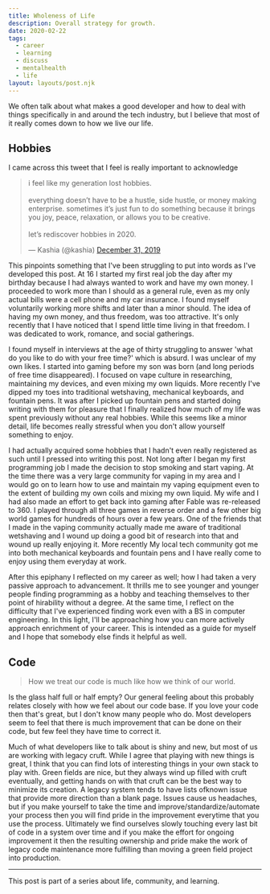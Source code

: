 ```yaml
---    
title: Wholeness of Life  
description: Overall strategy for growth.  
date: 2020-02-22  
tags:   
  - career  
  - learning  
  - discuss
  - mentalhealth    
  - life 
layout: layouts/post.njk  
---  
```


We often talk about what makes a good developer and how to deal with things specifically in and around the tech industry, but I believe that most of it really comes down to how we live our life. 

## Hobbies

I came across this tweet that I feel is really important to acknowledge 

<blockquote class="twitter-tweet"><p lang="en" dir="ltr">i feel like my generation lost hobbies. <br><br>everything doesn’t have to be a hustle, side hustle, or money making enterprise. sometimes it’s just fun to do something because it brings you joy, peace, relaxation, or allows you to be creative. <br><br>let’s rediscover hobbies in 2020.</p>&mdash; Kashia (@kashia) <a href="https://twitter.com/kashia/status/1212041240658747393?ref_src=twsrc%5Etfw">December 31, 2019</a></blockquote> <script async src="https://platform.twitter.com/widgets.js" charset="utf-8"></script> 

This pinpoints something that I've been struggling to put into words as I've developed this post. At 16 I started my first real job the day after my birthday because I had always wanted to work and have my own money. I proceeded to work more than I should as a general rule, even as my only actual bills were a cell phone and my car insurance.  I found myself voluntarily working more shifts and later than a minor should. The idea of having my own money, and thus freedom, was too attractive. It's only recently that I have noticed that I spend little time living in that freedom.  I was dedicated to work, romance, and social gatherings.

I found myself in interviews at the age of thirty struggling to answer 'what do you like to do with your free time?' which is absurd. I was unclear of my own likes. I started into gaming before my son was born (and long periods of free time disappeared). I focused on vape culture in researching, maintaining my devices, and even mixing my own liquids. More recently I've dipped my toes into traditional wetshaving, mechanical keyboards, and fountain pens. It was after I picked up fountain pens and started doing writing with them for pleasure that I finally realized how much of my life was spent previously without any real hobbies. While this seems like a minor detail, life becomes really stressful when you don't allow yourself something to enjoy.

I had actually acquired some hobbies that I hadn't even really registered as such until I pressed into writing this post. Not long after I began my first programming job I made the decision to stop smoking and start vaping. At the time there was a very large community for vaping in my area and I would go on to learn how to use and maintain my vaping equipment even to the extent of building my own coils and mixing my own liquid. My wife and I had also made an effort to get back into gaming after Fable was re-released to 360. I played through all three games in reverse order and a few other big world games for hundreds of hours over a few years. One of the friends that I made in the vaping community actually made me aware of traditional wetshaving and I wound up doing a good bit of research into that and wound up really enjoying it. More recently My local tech community got me into both mechanical keyboards and fountain pens and I have really come to enjoy using them everyday at work. 

After this epiphany I reflected on my career as well; how I had taken a very passive approach to advancement. It thrills me to see younger and younger people finding programming as a hobby and teaching themselves to ther point of hirability without a degree. At the same time, I reflect on the difficulty that I've experienced finding work even with a BS in computer engineering. In this light, I'll be approaching how you can more actively approach enrichment of your career. This is intended as a guide for myself and I hope that somebody else finds it helpful as well.


## Code
> How we treat our code is much like how we think of our world.


Is the glass half full or half empty? Our general feeling about this probably relates closely with how we feel about our code base. If you love your code then that's great, but I don't know many people who do. Most developers seem to feel that there is much improvement that can be done on their code, but few feel they have time to correct it. 

Much of what developers like to talk about is shiny and new, but most of us are working with legacy cruft. While I agree that playing with new things is great, I think that you can find lots of interesting things in your own stack to play with. Green fields are nice, but they always wind up filled with cruft eventually, and getting hands on with that cruft can be the best way to minimize its creation. A legacy system tends to have lists ofknown issue that provide more direction than a blank page. Issues cause us headaches, but if you make yourself to take the time and improve/standardize/automate your process then you will find pride in the improvement everytime that you use the process. Ultimately we find ourselves slowly touching every last bit of code in a system over time and if you make the effort for ongoing improvement it then the resulting ownership and pride make the work of legacy code maintenance more fulfilling than moving a green field project into production.


---

This post is part of a series about life, community, and learning.
